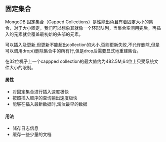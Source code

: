 ## 固定集合
MongoDB 固定集合（Capped Collections）是性能出色且有着固定大小的集合，对于大小固定，我们可以想象其就像一个环形队列，当集合空间用完后，再插入的元素就会覆盖最初始的头部的元素。

可以插入及更新,但更新不能超出collection的大小,否则更新失败,不允许删除,但是可以调用drop()删除集合中的所有行,但是drop后需要显式地重建集合。

在32位机子上一个cappped collection的最大值约为482.5M,64位上只受系统文件大小的限制。

#### 属性
* 对固定集合进行插入速度极快
* 按照插入顺序的查询输出速度极快
* 能够在插入最新数据时,淘汰最早的数据
#### 用法
* 储存日志信息
* 缓存一些少量的文档